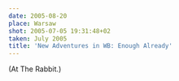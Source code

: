 ```yaml
---
date: 2005-08-20
place: Warsaw
shot: 2005-07-05 19:31:48+02
taken: July 2005
title: 'New Adventures in WB: Enough Already'
---
```


(At The Rabbit.)
